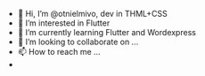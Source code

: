 - 👋 Hi, I’m @otnielmivo, dev in THML+CSS
- 👀 I’m interested in Flutter
- 🌱 I’m currently learning Flutter and Wordexpress
- 💞️ I’m looking to collaborate on ...
- 📫 How to reach me ...
- 

<!---
otnielmivo/otnielmivo is a ✨ special ✨ repository because its `README.md` (this file) appears on your GitHub profile.
You can click the Preview link to take a look at your changes.
--->

